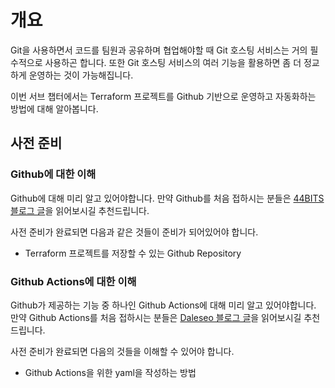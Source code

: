 # 개요

Git을 사용하면서 코드를 팀원과 공유하며 협업해야할 때 Git 호스팅 서비스는 거의 필수적으로 사용하곤 합니다. 또한 Git 호스팅 서비스의 여러 기능을 활용하면 좀 더 정교하게 운영하는 것이 가능해집니다.

이번 서브 챕터에서는 Terraform 프로젝트를 Github 기반으로 운영하고 자동화하는 방법에 대해 알아봅니다.

## 사전 준비

### Github에 대한 이해

Github에 대해 미리 알고 있어야합니다. 만약 Github를 처음 접하시는 분들은 [44BITS 블로그 글](https://www.44bits.io/ko/keyword/github)을 읽어보시길 추천드립니다.

사전 준비가 완료되면 다음과 같은 것들이 준비가 되어있어야 합니다.

- Terraform 프로젝트를 저장할 수 있는 Github Repository

### Github Actions에 대한 이해

Github가 제공하는 기능 중 하나인 Github Actions에 대해 미리 알고 있어야합니다. 만약 Github Actions를 처음 접하시는 분들은 [Daleseo 블로그 글](https://www.daleseo.com/github-actions-basics/)을 읽어보시길 추천드립니다. 

사전 준비가 완료되면 다음의 것들을 이해할 수 있어야 합니다.

- Github Actions을 위한 yaml을 작성하는 방법
  